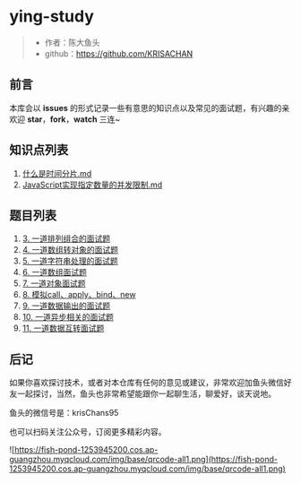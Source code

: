 # ying-study

> * 作者：陈大鱼头
> * github：https://github.com/KRISACHAN

## 前言

本库会以 **issues** 的形式记录一些有意思的知识点以及常见的面试题，有兴趣的亲欢迎 **star**，**fork**，**watch** 三连~

## 知识点列表

1. [什么是时间分片.md](https://github.com/KRISACHAN/ying-study/issues/1)
2. [JavaScript实现指定数量的并发限制.md](https://github.com/KRISACHAN/ying-study/issues/2)

## 题目列表

1. [3. 一道排列组合的面试题](https://github.com/KRISACHAN/ying-study/issues/3)
2. [4. 一道数组转对象的面试题](https://github.com/KRISACHAN/ying-study/issues/4)
3. [5. 一道字符串处理的面试题](https://github.com/KRISACHAN/ying-study/issues/5)
4. [6. 一道数组面试题](https://github.com/KRISACHAN/ying-study/issues/6)
5. [7. 一道对象面试题](https://github.com/KRISACHAN/ying-study/issues/7)
6. [8. 模拟call、apply、bind、new](https://github.com/KRISACHAN/ying-study/issues/8)
7. [9. 一道数据输出的面试题](https://github.com/KRISACHAN/ying-study/issues/9)
8. [10. 一道异步相关的面试题](https://github.com/KRISACHAN/ying-study/issues/10)
9. [11. 一道数据互转面试题](https://github.com/KRISACHAN/ying-study/issues/11)




## 后记

如果你喜欢探讨技术，或者对本仓库有任何的意见或建议，非常欢迎加鱼头微信好友一起探讨，当然，鱼头也非常希望能跟你一起聊生活，聊爱好，谈天说地。

鱼头的微信号是：krisChans95

也可以扫码关注公众号，订阅更多精彩内容。

![https://fish-pond-1253945200.cos.ap-guangzhou.myqcloud.com/img/base/qrcode-all1.png](https://fish-pond-1253945200.cos.ap-guangzhou.myqcloud.com/img/base/qrcode-all1.png)